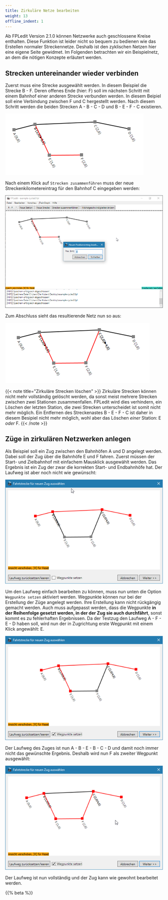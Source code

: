 ```yaml
---
title: Zirkuläre Netze bearbeiten
weight: 13
offline_indent: 1
---
```


Ab FPLedit Version 2.1.0 können Netzwerke auch geschlossene Kreise enthalten. Diese Funktion ist leider nicht so bequem zu bedienen wie das Erstellen normaler Streckennetze. Deshalb ist den zyklischen Netzen hier eine eigene Seite gewidmet. Im Folgenden betrachten wir ein Beispielnetz, an dem die nötigen Konzepte erläutert werden.

## Strecken untereinander wieder verbinden

Zuerst muss eine Strecke ausgewählt werden. In diesem Beispiel die Strecke B - F. Deren offenes Ende (hier: F) soll im nächsten Schritt mit einem Bahnhof einer anderen Strecke verbunden werden. In diesem Beipiel soll eine Verbindung zwischen F und C hergestellt werden. Nach diesem Schritt werden die beiden Strecken A - B - C - D und B - E - F - C existieren.

![Noch ist das Netz nicht zirkulär](join_start.png)

Nach einem Klick auf `Strecken zusammenführen` muss der neue Streckenkilometereintrag für den Bahnhof C eingegeben werden:

![Eingabefeld für den neuen Kilometereintrag](join_km.png)

Zum Abschluss sieht das resultierende Netz nun so aus:

![Netz am Ende dieses Kurztutorials](join_end.png)

{{< note title="Zirkuläre Strecken löschen" >}}
Zirkuläre Strecken können nicht mehr vollständig gelöscht werden, da sonst meist mehrere Strecken zwischen zwei Stationen zusammenfallen. FPLedit wird dies verhindern, ein Löschen der letzten Station, die zwei Strecken unterscheidet ist somit nicht mehr möglich. Ein Entfernen des Streckenastes B - E - F - C ist daher in diesem Besipiel nicht mehr möglich, wohl aber das Löschen *einer* Station: E *oder* F.
{{< /note >}}

## Züge in zirkulären Netzwerken anlegen

Als Beispiel soll ein Zug zwischen den Bahnhöfen A und D angelegt werden. Dabei soll der Zug über die Bahnhöfe E und F fahren. Zuerst müssen der Start- und Zielbahnhof mit einfachem Mausklick ausgewählt werden. Das Ergebnis ist ein Zug der zwar die korrekten Start- und Endbahnhöfe hat. Der Laufweg ist aber noch nicht wie gewünscht:

![Laufwegauswahl mit Start und Ziel](train_start.png)

Um den Laufweg einfach bearbeiten zu können, muss nun unten die Option `Wegpunkte setzen` aktiviert werden. Wegpunkte können nur bei der Erstellung der Züge angelegt werden. Ihre Erstellung kann nicht rückgängig gemacht werden. Auch muss aufgepasst werden, dass die Wegpunkte **in der Reihenfolge gesetzt werden, in der der Zug sie auch durchfährt**, sonst kommt es zu fehlerhaften Ergebnissen. Da der Testzug den Laufweg A - F - E - D haben soll, wird nun der in Zugrichtung erste Wegpunkt mit einem Klick angewählt: E.

![Der erste Wegpunkt wurde gesetzt und führt zu einer Strecke die Bahnhof B zwei mal durchfährt](train_first_waypoint.png)

Der Laufweg des Zuges ist nun A - B - E - B - C - D und damit noch immer nicht das gewünschte Ergebnis. Deshalb wird nun F als zweiter Wegpunkt ausgewählt:

![Der fertige Laufweg wurde mit zwei Wegpunkten realisiert](train_waypoints.png)

Der Laufweg ist nun vollständig und der Zug kann wie gewohnt bearbeitet werden.

{{% beta %}}
